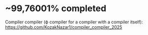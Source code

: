 # ~99,76001% completed

Compiler compiler (ф compiler for a compiler with a compiler itself): https://github.com/KozakNazar1/compiler_compiler_2025

